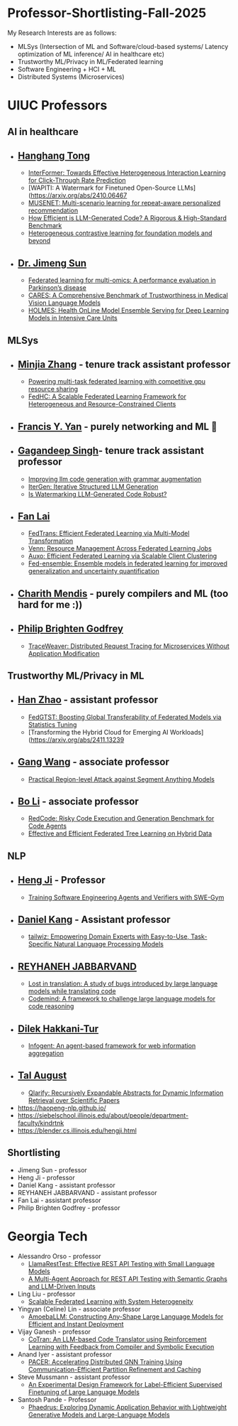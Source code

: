 # Professor-Shortlisting-Fall-2025

My Research Interests are as follows:
- MLSys (Intersection of ML and Software/cloud-based systems/ Latency optimization of ML inference/ AI in healthcare etc)
- Trustworthy ML/Privacy in ML/Federated learning
- Software Engineering + HCI + ML
- Distributed Systems (Microservices)


# UIUC Professors
## **AI in healthcare**
- ## [Hanghang Tong](http://tonghanghang.org/)
	- [InterFormer: Towards Effective Heterogeneous Interaction Learning for Click-Through Rate Prediction](https://arxiv.org/abs/2411.09852)
	- [WAPITI: A Watermark for Finetuned Open-Source LLMs](https://arxiv.org/abs/2410.06467
	- [MUSENET: Multi-scenario learning for repeat-aware personalized recommendation](https://dl.acm.org/doi/abs/10.1145/3539597.3570414)
	- [How Efficient is LLM-Generated Code? A Rigorous & High-Standard Benchmark](https://arxiv.org/abs/2406.06647)
	- [Heterogeneous contrastive learning for foundation models and beyond](https://dl.acm.org/doi/abs/10.1145/3637528.3671454)
- ## [Dr. Jimeng Sun](https://www.sunlab.org/about)
	- [Federated learning for multi-omics: A performance evaluation in Parkinson’s disease](https://www.cell.com/patterns/fulltext/S2666-3899(24)00044-8)
	- [CARES: A Comprehensive Benchmark of Trustworthiness in Medical Vision Language Models](https://arxiv.org/abs/2406.06007)
	- [HOLMES: Health OnLine Model Ensemble Serving for Deep Learning Models in Intensive Care Units](https://dl.acm.org/doi/abs/10.1145/3394486.3403212)
		  
## MLSys
- ## [Minjia Zhang](https://minjiazhang.github.io/) - tenure track assistant professor
	- [Powering multi-task federated learning with competitive gpu resource sharing](https://dl.acm.org/doi/abs/10.1145/3487553.3524859)
	- [FedHC: A Scalable Federated Learning Framework for Heterogeneous and Resource-Constrained Clients](https://arxiv.org/abs/2305.15668)
- ## [Francis Y. Yan](https://fyy.cs.illinois.edu/prospective-students/) - purely networking and ML 🤮
- ## [Gagandeep Singh](https://ggndpsngh.github.io/)- tenure track assistant professor
	- [Improving llm code generation with grammar augmentation](https://arxiv.org/abs/2403.01632)
	- [IterGen: Iterative Structured LLM Generation](https://arxiv.org/abs/2410.07295)
	- [Is Watermarking LLM-Generated Code Robust?](https://arxiv.org/abs/2403.17983)
- ## [Fan Lai](https://www.fanlai.me/)
  	- [FedTrans: Efficient Federated Learning via Multi-Model Transformation](https://proceedings.mlsys.org/paper_files/paper/2024/hash/bbd7d8bd780fcf7143add2317ba04638-Abstract-Conference.html)
  	- [Venn: Resource Management Across Federated Learning Jobs](https://arxiv.org/abs/2312.08298)
  	- [Auxo: Efficient Federated Learning via Scalable Client Clustering](https://dl.acm.org/doi/abs/10.1145/3620678.3624651)
  	- [Fed-ensemble: Ensemble models in federated learning for improved generalization and uncertainty quantification](https://ieeexplore.ieee.org/abstract/document/10113748/)
- ## [Charith Mendis](https://charithmendis.com/) - purely compilers and ML (too hard for me :))
- ## [Philip Brighten Godfrey](https://pbg.cs.illinois.edu/)
	- [TraceWeaver: Distributed Request Tracing for Microservices Without Application Modification](https://dl.acm.org/doi/abs/10.1145/3651890.3672254)
	

## **Trustworthy ML/Privacy in ML**
- ## [Han Zhao](https://hanzhaoml.github.io/) - assistant professor
	- [FedGTST: Boosting Global Transferability of Federated Models via Statistics Tuning](https://arxiv.org/abs/2410.13045)
	- [Transforming the Hybrid Cloud for Emerging AI Workloads](https://arxiv.org/abs/2411.13239
- ## [Gang Wang](https://gangw.cs.illinois.edu/) - associate professor
	- [Practical Region-level Attack against Segment Anything Models](https://openaccess.thecvf.com/content/CVPR2024W/TCV2024/html/Shen_Practical_Region-level_Attack_against_Segment_Anything_Models_CVPRW_2024_paper.html)
- ## [Bo Li](https://aisecure.github.io/PROJECTS/index.html) - associate professor
	- [RedCode: Risky Code Execution and Generation Benchmark for Code Agents](https://arxiv.org/abs/2411.07781)
	- [Effective and Efficient Federated Tree Learning on Hybrid Data](https://arxiv.org/abs/2310.11865)

## **NLP**
- ## [Heng Ji](https://blender.cs.illinois.edu/hengji/teaching.html) - Professor
	- [Training Software Engineering Agents and Verifiers with SWE-Gym](https://arxiv.org/abs/2412.21139)
- ## [Daniel Kang](https://ddkang.github.io/) - Assistant professor
	- [tailwiz: Empowering Domain Experts with Easy-to-Use, Task-Specific Natural Language Processing Models](https://dl.acm.org/doi/abs/10.1145/3650203.3663328)
- ## [REYHANEH JABBARVAND](https://reyhaneh.cs.illinois.edu/)
	- [Lost in translation: A study of bugs introduced by large language models while translating code](https://dl.acm.org/doi/abs/10.1145/3597503.3639226)
	- [Codemind: A framework to challenge large language models for code reasoning](https://arxiv.org/abs/2402.09664)
- ## [Dilek Hakkani-Tur](https://siebelschool.illinois.edu/about/people/department-faculty/dilek)
	- [Infogent: An agent-based framework for web information aggregation](https://arxiv.org/abs/2410.19054)
- ## [Tal August](https://talaugust.github.io/)
	- [Qlarify: Recursively Expandable Abstracts for Dynamic Information Retrieval over Scientific Papers](https://dl.acm.org/doi/abs/10.1145/3654777.3676397)
- https://haopeng-nlp.github.io/
- https://siebelschool.illinois.edu/about/people/department-faculty/kindrtnk
- https://blender.cs.illinois.edu/hengji.html


## Shortlisting
- Jimeng Sun - professor
- Heng Ji - professor
- Daniel Kang - assistant professor
- REYHANEH JABBARVAND - assistant professor
- Fan Lai - assistant professor
- Philip Brighten Godfrey - professor

# Georgia Tech

- Alessandro Orso - professor
	- [LlamaRestTest: Effective REST API Testing with Small Language Models](https://arxiv.org/abs/2501.08598)
	- [A Multi-Agent Approach for REST API Testing with Semantic Graphs and LLM-Driven Inputs](https://arxiv.org/abs/2411.07098)
- Ling Liu - professor
	- [Scalable Federated Learning with System Heterogeneity](https://ieeexplore.ieee.org/abstract/document/10272562/)
- Yingyan (Celine) Lin - associate professor
	- [AmoebaLLM: Constructing Any-Shape Large Language Models for Efficient and Instant Deployment](https://arxiv.org/abs/2411.10606)
- Vijay Ganesh - professor
	- [CoTran: An LLM-based Code Translator using Reinforcement Learning with Feedback from Compiler and Symbolic Execution](https://arxiv.org/abs/2306.06755)
- Anand Iyer - assistant professor
	- [PACER: Accelerating Distributed GNN Training Using Communication-Efficient Partition Refinement and Caching](https://dl.acm.org/doi/abs/10.1145/3697805) 
- Steve Mussmann - assistant professor
	- [An Experimental Design Framework for Label-Efficient Supervised Finetuning of Large Language Models](https://arxiv.org/abs/2401.06692)
- Santosh Pande - Professor
	- [Phaedrus: Exploring Dynamic Application Behavior with Lightweight Generative Models and Large-Language Models](https://arxiv.org/abs/2412.06994)
